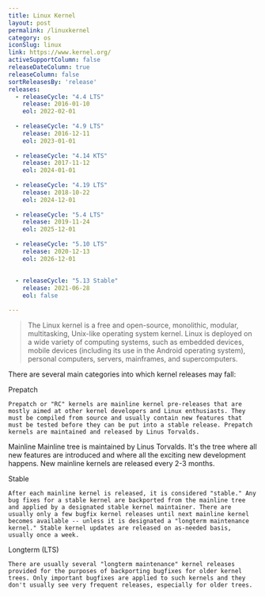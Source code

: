 ```yaml
---
title: Linux Kernel
layout: post
permalink: /linuxkernel
category: os
iconSlug: linux
link: https://www.kernel.org/
activeSupportColumn: false
releaseDateColumn: true
releaseColumn: false
sortReleasesBy: 'release'
releases:
  - releaseCycle: "4.4 LTS"
    release: 2016-01-10
    eol: 2022-02-01
    
  - releaseCycle: "4.9 LTS"
    release: 2016-12-11
    eol: 2023-01-01
    
  - releaseCycle: "4.14 KTS"
    release: 2017-11-12
    eol: 2024-01-01
    
  - releaseCycle: "4.19 LTS"
    release: 2018-10-22
    eol: 2024-12-01
    
  - releaseCycle: "5.4 LTS"
    release: 2019-11-24
    eol: 2025-12-01
    
  - releaseCycle: "5.10 LTS"
    release: 2020-12-13
    eol: 2026-12-01
    
    
  - releaseCycle: "5.13 Stable"
    release: 2021-06-28
    eol: false

---
```


> The Linux kernel is a free and open-source, monolithic, modular, multitasking, Unix-like operating system kernel.
Linux is deployed on a wide variety of computing systems, such as embedded devices, mobile devices (including its use in the Android operating system), personal computers, servers, mainframes, and supercomputers.

There are several main categories into which kernel releases may fall:

Prepatch


    Prepatch or "RC" kernels are mainline kernel pre-releases that are mostly aimed at other kernel developers and Linux enthusiasts. They must be compiled from source and usually contain new features that must be tested before they can be put into a stable release. Prepatch kernels are maintained and released by Linus Torvalds.
    
    
Mainline
    Mainline tree is maintained by Linus Torvalds. It's the tree where all new features are introduced and where all the exciting new development happens. New mainline kernels are released every 2-3 months.
    
    
Stable


    After each mainline kernel is released, it is considered "stable." Any bug fixes for a stable kernel are backported from the mainline tree and applied by a designated stable kernel maintainer. There are usually only a few bugfix kernel releases until next mainline kernel becomes available -- unless it is designated a "longterm maintenance kernel." Stable kernel updates are released on as-needed basis, usually once a week.
    
    
Longterm (LTS)


    There are usually several "longterm maintenance" kernel releases provided for the purposes of backporting bugfixes for older kernel trees. Only important bugfixes are applied to such kernels and they don't usually see very frequent releases, especially for older trees. 
    
    
    
